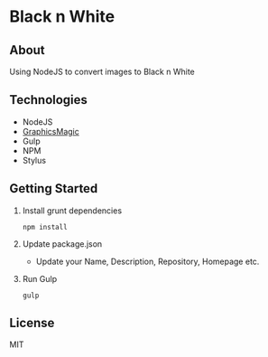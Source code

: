 # Black n White

## About
Using NodeJS to convert images to Black n White

## Technologies
* NodeJS
* [GraphicsMagic](https://github.com/aheckmann/gm)
* Gulp
* NPM
* Stylus

## Getting Started
1. Install grunt dependencies
	
	```
	npm install
	```
2. Update package.json
	* Update your Name, Description, Repository, Homepage etc.
3. Run Gulp
	
	``` 
	gulp
	```
## License
MIT
